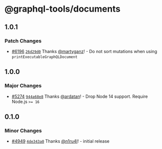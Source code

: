 # @graphql-tools/documents

## 1.0.1

### Patch Changes

- [#6196](https://github.com/ardatan/graphql-tools/pull/6196)
  [`26d29d0`](https://github.com/ardatan/graphql-tools/commit/26d29d014a0f9ffc68034f77fe29c7e4f0548f91)
  Thanks [@martyganz](https://github.com/martyganz)! - Do not sort mutations when using
  `printExecutableGraphQLDocument`

## 1.0.0

### Major Changes

- [#5274](https://github.com/ardatan/graphql-tools/pull/5274)
  [`944a68e8`](https://github.com/ardatan/graphql-tools/commit/944a68e8becf9c86b4c97fd17c372d98a285b955)
  Thanks [@ardatan](https://github.com/ardatan)! - Drop Node 14 support. Require Node.js `>= 16`

## 0.1.0

### Minor Changes

- [#4949](https://github.com/ardatan/graphql-tools/pull/4949)
  [`4de343a0`](https://github.com/ardatan/graphql-tools/commit/4de343a0d36b879cc34a23f57b07cf7a63cacebc)
  Thanks [@n1ru4l](https://github.com/n1ru4l)! - initial release
